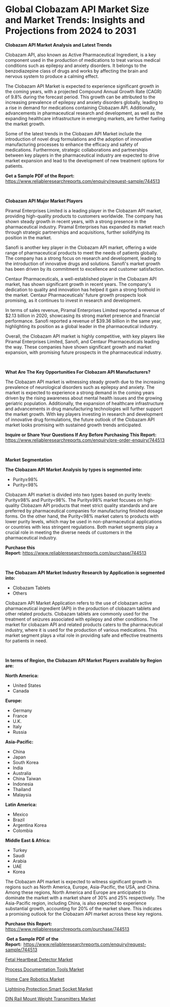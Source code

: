 <p><h1>Global Clobazam API Market Size and Market Trends: Insights and Projections from 2024 to 2031</h1></p><p><strong>Clobazam API Market Analysis and Latest Trends</strong></p>
<p><p>Clobazam API, also known as Active Pharmaceutical Ingredient, is a key component used in the production of medications to treat various medical conditions such as epilepsy and anxiety disorders. It belongs to the benzodiazepine class of drugs and works by affecting the brain and nervous system to produce a calming effect.</p><p>The Clobazam API Market is expected to experience significant growth in the coming years, with a projected Compound Annual Growth Rate (CAGR) of 9.8% during the forecast period. This growth can be attributed to the increasing prevalence of epilepsy and anxiety disorders globally, leading to a rise in demand for medications containing Clobazam API. Additionally, advancements in pharmaceutical research and development, as well as the expanding healthcare infrastructure in emerging markets, are further fueling the market growth.</p><p>Some of the latest trends in the Clobazam API Market include the introduction of novel drug formulations and the adoption of innovative manufacturing processes to enhance the efficacy and safety of medications. Furthermore, strategic collaborations and partnerships between key players in the pharmaceutical industry are expected to drive market expansion and lead to the development of new treatment options for patients.</p></p>
<p><strong>Get a Sample PDF of the Report:&nbsp;</strong> <a href="https://www.reliableresearchreports.com/enquiry/request-sample/744513">https://www.reliableresearchreports.com/enquiry/request-sample/744513</a></p>
<p>&nbsp;</p>
<p><strong>Clobazam API Major Market Players</strong></p>
<p><p>Piramal Enterprises Limited is a leading player in the Clobazam API market, providing high-quality products to customers worldwide. The company has shown steady growth in recent years, with a strong presence in the pharmaceutical industry. Piramal Enterprises has expanded its market reach through strategic partnerships and acquisitions, further solidifying its position in the market.</p><p>Sanofi is another key player in the Clobazam API market, offering a wide range of pharmaceutical products to meet the needs of patients globally. The company has a strong focus on research and development, leading to the introduction of innovative drugs and solutions. Sanofi's market growth has been driven by its commitment to excellence and customer satisfaction.</p><p>Centaur Pharmaceuticals, a well-established player in the Clobazam API market, has shown significant growth in recent years. The company's dedication to quality and innovation has helped it gain a strong foothold in the market. Centaur Pharmaceuticals' future growth prospects look promising, as it continues to invest in research and development.</p><p>In terms of sales revenue, Piramal Enterprises Limited reported a revenue of $2.13 billion in 2020, showcasing its strong market presence and financial performance. Sanofi reported a revenue of $39.36 billion in the same year, highlighting its position as a global leader in the pharmaceutical industry.</p><p>Overall, the Clobazam API market is highly competitive, with key players like Piramal Enterprises Limited, Sanofi, and Centaur Pharmaceuticals leading the way. These companies have shown significant growth and market expansion, with promising future prospects in the pharmaceutical industry.</p></p>
<p>&nbsp;</p>
<p><strong>What Are The Key Opportunities For Clobazam API Manufacturers?</strong></p>
<p><p>The Clobazam API market is witnessing steady growth due to the increasing prevalence of neurological disorders such as epilepsy and anxiety. The market is expected to experience a strong demand in the coming years driven by the rising awareness about mental health issues and the growing geriatric population. Additionally, the expansion of healthcare infrastructure and advancements in drug manufacturing technologies will further support the market growth. With key players investing in research and development of innovative drug formulations, the future outlook of the Clobazam API market looks promising with sustained growth trends anticipated.</p></p>
<p><strong>Inquire or Share Your Questions If Any Before Purchasing This Report:</strong> <a href="https://www.reliableresearchreports.com/enquiry/pre-order-enquiry/744513">https://www.reliableresearchreports.com/enquiry/pre-order-enquiry/744513</a></p>
<p>&nbsp;</p>
<p><strong>Market Segmentation</strong></p>
<p><strong>The Clobazam API Market Analysis by types is segmented into:</strong></p>
<p><ul><li>Purity≥98%</li><li>Purity<98%</li></ul></p>
<p><p>Clobazam API market is divided into two types based on purity levels: Purity≥98% and Purity<98%. The Purity≥98% market focuses on high-quality Clobazam API products that meet strict quality standards and are preferred by pharmaceutical companies for manufacturing finished dosage forms. On the other hand, the Purity<98% market caters to products with lower purity levels, which may be used in non-pharmaceutical applications or countries with less stringent regulations. Both market segments play a crucial role in meeting the diverse needs of customers in the pharmaceutical industry.</p></p>
<p><strong>Purchase this Report:&nbsp;</strong><a href="https://www.reliableresearchreports.com/purchase/744513">https://www.reliableresearchreports.com/purchase/744513</a></p>
<p>&nbsp;</p>
<p><strong>The Clobazam API Market Industry Research by Application is segmented into:</strong></p>
<p><ul><li>Clobazam Tablets</li><li>Others</li></ul></p>
<p><p>Clobazam API Market Application refers to the use of clobazam active pharmaceutical ingredient (API) in the production of clobazam tablets and other related products. Clobazam tablets are commonly used for the treatment of seizures associated with epilepsy and other conditions. The market for clobazam API and related products caters to the pharmaceutical industry, where it is used for the production of various medications. This market segment plays a vital role in providing safe and effective treatments for patients in need.</p></p>
<p>&nbsp;</p>
<p><strong>In terms of Region, the Clobazam API Market Players available by Region are:</strong></p>
<p>
    <p> <strong> North America: </strong>
        <ul>
            <li>United States</li>
            <li>Canada</li>
        </ul>
        </p> 
    <p> <strong> Europe: </strong>
        <ul>
            <li>Germany</li>
            <li>France</li>
            <li>U.K.</li>
            <li>Italy</li>
            <li>Russia</li>
        </ul>
        </p> 
    <p> <strong> Asia-Pacific: </strong>
        <ul>
            <li>China</li>
            <li>Japan</li>
            <li>South Korea</li>
            <li>India</li>
            <li>Australia</li>
            <li>China Taiwan</li>
            <li>Indonesia</li>
            <li>Thailand</li>
            <li>Malaysia</li>
        </ul>
        </p> 
    <p> <strong> Latin America: </strong>
        <ul>
            <li>Mexico</li>
            <li>Brazil</li>
            <li>Argentina Korea</li>
            <li>Colombia</li>
        </ul>
        </p> 
    <p> <strong> Middle East & Africa: </strong>
        <ul>
            <li>Turkey</li>
            <li>Saudi</li>
            <li>Arabia</li>
            <li>UAE</li>
            <li>Korea</li>
        </ul>
    </p>
    </p>
<p><p>The Clobazam API market is expected to witness significant growth in regions such as North America, Europe, Asia-Pacific, the USA, and China. Among these regions, North America and Europe are anticipated to dominate the market with a market share of 30% and 25% respectively. The Asia-Pacific region, including China, is also expected to experience substantial growth, accounting for 20% of the market share. This indicates a promising outlook for the Clobazam API market across these key regions.</p></p>
<p><strong>Purchase this Report: </strong><a href="https://www.reliableresearchreports.com/purchase/744513">https://www.reliableresearchreports.com/purchase/744513</a></p>
<p>&nbsp;<strong>Get a Sample PDF of the Report:&nbsp;&nbsp;</strong><a href="https://www.reliableresearchreports.com/enquiry/request-sample/744513">https://www.reliableresearchreports.com/enquiry/request-sample/744513</a></p>
<p><strong></strong></p>
<p><p><a href="https://chivalrous-flock-a86.notion.site/Fetal-Heartbeat-Detector-Market-Growth-Market-Trends-COVID-19-Impact-and-Forecasts-for-period-fro-fb5e4c6e3ab14f808631cc2c874c8803">Fetal Heartbeat Detector Market</a></p><p><a href="https://faithful-glue-af3.notion.site/Process-Documentation-Tools-Market-Size-Growth-Outlook-from-2024-to-2031-projecting-at-Market-s-Tr-3d9aa135aa064113bafd5270a3e118f1">Process Documentation Tools Market</a></p><p><a href="https://angry-finch-aaf.notion.site/Home-Care-Robotics-Market-Analysis-Examines-its-Scope-on-Growth-Opportunities-and-Forecasted-Trends-24c2f48ac5d142038574d93930e70477">Home Care Robotics Market</a></p><p><a href="https://view.publitas.com/reportprime-1/lightning-protection-smart-socket-market-analysis-and-market-size-global-industry-overview-market-segmentation-and-forecast-2024-to-2031/">Lightning Protection Smart Socket Market</a></p><p><a href="https://view.publitas.com/reportprime-1/din-rail-mount-weight-transmitters-market-furnish-information-about-market-size-market-share-market-dynamics-and-projections-spanning-from-2024-to-2031/">DIN Rail Mount Weight Transmitters Market</a></p></p>